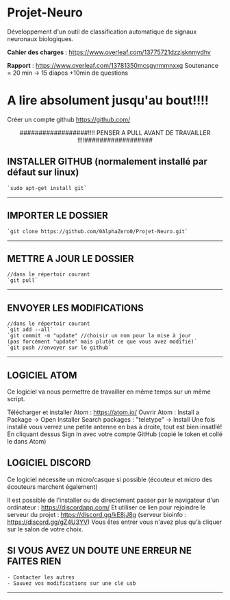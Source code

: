 # Projet-Neuro
Développement d'un outil de classification automatique de signaux neuronaux biologiques.


**Cahier des charges** : https://www.overleaf.com/13775721dzzjsknmydhv

**Rapport** : https://www.overleaf.com/13781350mcsgyrmmnxxg
Soutenance = 20 min -> 15 diapos +10min de questions


# A lire absolument jusqu'au bout!!!!

Créer un compte github https://github.com/

<p align='center'; fontstyle='blod';> 
	##################!!!!   PENSER A PULL AVANT DE TRAVAILLER   !!!!##################
</p>

## INSTALLER GITHUB (normalement installé par défaut sur linux)

	`sudo apt-get install git`

---

## IMPORTER LE DOSSIER

	`git clone https://github.com/0AlphaZero0/Projet-Neuro.git`

---

## METTRE A JOUR LE DOSSIER

	//dans le répertoir courant
	`git pull`

---

## ENVOYER LES MODIFICATIONS

	//dans le répertoir courant
	`git add --all`
	`git commit -m "update" //choisir un nom pour la mise à jour 
	(pas forcément "update" mais plutôt ce que vous avez modifié)`
	`git push //envoyer sur le github`
---

## LOGICIEL ATOM

Ce logiciel va nous permettre de travailler en même temps sur un même script.
	
Télécharger et installer Atom : https://atom.io/
	Ouvrir Atom :
		Install a Package -> Open Installer
		Search packages : "teletype" -> Install
		Une fois installé vous verrez une petite antenne en bas à droite, tout est bien insatllé!
		En cliquant dessus Sign In avec votre compte GitHub (copié le token et collé le dans Atom)

## LOGICIEL DISCORD

Ce logiciel nécessite un micro/casque si possible (écouteur et micro des écouteurs marchent également)
	
Il est possible de l'installer ou de directement passer par le navigateur d'un ordinateur :
		https://discordapp.com/
	Et utiliser ce lien pour rejoindre le serveur du projet : https://discord.gg/kE8jJ8g
		(serveur bioinfo : https://discord.gg/gZ4U3YV)
	Vous êtes entrer vous n'avez plus qu'à cliquer sur le salon de votre choix.
		
## SI VOUS AVEZ UN DOUTE UNE ERREUR NE FAITES RIEN

	- Contacter les autres
	- Sauvez vos modifications sur une clé usb

---
